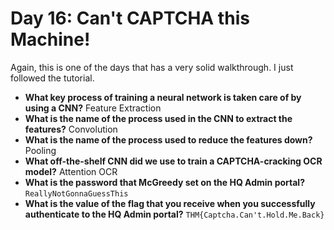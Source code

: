 # Day 16: Can't CAPTCHA this Machine!

Again, this is one of the days that has a very solid walkthrough. I just followed the tutorial.

* **What key process of training a neural network is taken care of by using a CNN?** Feature Extraction
* **What is the name of the process used in the CNN to extract the features?** Convolution
* **What is the name of the process used to reduce the features down?** Pooling
* **What off-the-shelf CNN did we use to train a CAPTCHA-cracking OCR model?** Attention OCR
* **What is the password that McGreedy set on the HQ Admin portal?** `ReallyNotGonnaGuessThis`
* **What is the value of the flag that you receive when you successfully authenticate to the HQ Admin portal?** `THM{Captcha.Can't.Hold.Me.Back}`